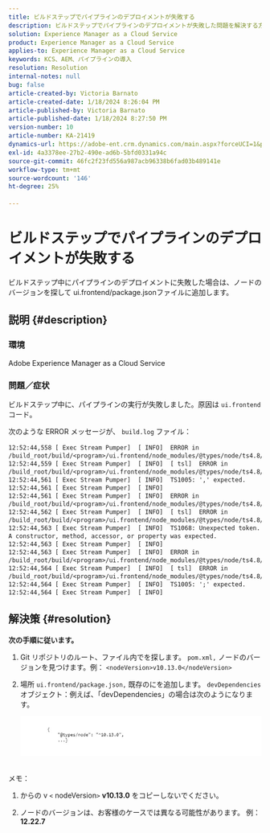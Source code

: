 ```yaml
---
title: ビルドステップでパイプラインのデプロイメントが失敗する
description: ビルドステップでパイプラインのデプロイメントが失敗した問題を解決する方法を説明します。
solution: Experience Manager as a Cloud Service
product: Experience Manager as a Cloud Service
applies-to: Experience Manager as a Cloud Service
keywords: KCS、AEM、パイプラインの導入
resolution: Resolution
internal-notes: null
bug: false
article-created-by: Victoria Barnato
article-created-date: 1/18/2024 8:26:04 PM
article-published-by: Victoria Barnato
article-published-date: 1/18/2024 8:27:50 PM
version-number: 10
article-number: KA-21419
dynamics-url: https://adobe-ent.crm.dynamics.com/main.aspx?forceUCI=1&pagetype=entityrecord&etn=knowledgearticle&id=15fe1acb-3fb6-ee11-a569-6045bd006b25
exl-id: 4a3378ee-27b2-490e-ad6b-5bfd0331a94c
source-git-commit: 46fc2f23fd556a987acb96338b6fad03b489141e
workflow-type: tm+mt
source-wordcount: '146'
ht-degree: 25%

---
```


# ビルドステップでパイプラインのデプロイメントが失敗する


ビルドステップ中にパイプラインのデプロイメントに失敗した場合は、ノードのバージョンを探して ui.frontend/package.jsonファイルに追加します。

## 説明 {#description}


### <b>環境</b>

Adobe Experience Manager as a Cloud Service



### <b>問題／症状</b>

ビルドステップ中に、パイプラインの実行が失敗しました。原因は `ui.frontend` コード。

次のような ERROR メッセージが、 `build.log` ファイル：




```
12:52:44,558 [ Exec Stream Pumper]  [ INFO]  ERROR in /build_root/build/<program>/ui.frontend/node_modules/@types/node/ts4.8/util.d.ts
12:52:44,559 [ Exec Stream Pumper]  [ INFO]  [ tsl]  ERROR in /build_root/build/<program>/ui.frontend/node_modules/@types/node/ts4.8/util.d.ts(1485,42)
12:52:44,561 [ Exec Stream Pumper]  [ INFO]  TS1005: ',' expected.
12:52:44,561 [ Exec Stream Pumper]  [ INFO] 
12:52:44,561 [ Exec Stream Pumper]  [ INFO]  ERROR in /build_root/build/<program>/ui.frontend/node_modules/@types/node/ts4.8/util.d.ts
12:52:44,562 [ Exec Stream Pumper]  [ INFO]  [ tsl]  ERROR in /build_root/build/<program>/ui.frontend/node_modules/@types/node/ts4.8/util.d.ts(1485,44)
12:52:44,563 [ Exec Stream Pumper]  [ INFO]  TS1068: Unexpected token. A constructor, method, accessor, or property was expected.
12:52:44,563 [ Exec Stream Pumper]  [ INFO] 
12:52:44,563 [ Exec Stream Pumper]  [ INFO]  ERROR in /build_root/build/<program>/ui.frontend/node_modules/@types/node/ts4.8/util.d.ts
12:52:44,564 [ Exec Stream Pumper]  [ INFO]  [ tsl]  ERROR in /build_root/build/<program>/ui.frontend/node_modules/@types/node/ts4.8/util.d.ts(1485,57)
12:52:44,564 [ Exec Stream Pumper]  [ INFO]  TS1005: ';' expected.
12:52:44,564 [ Exec Stream Pumper]  [ INFO]
```



## 解決策 {#resolution}

<b>次の手順に従います。</b>
1. Git リポジトリのルート、ファイル内でを探します。 `pom.xml,` ノードのバージョンを見つけます。例： `<nodeVersion>v10.13.0</nodeVersion>`


2. 場所 `ui.frontend/package.json,` 既存のにを追加します。 `devDependencies` オブジェクト：例えば、「devDependencies」の場合は次のようになります。

   ![](assets/007186ff-51eb-ed11-a7c6-6045bd006e5a.png)



<br>メモ：<br>


1. からの v `<` nodeVersion`>` <b>v10.13.0</b> をコピーしないでください。


2. ノードのバージョンは、お客様のケースでは異なる可能性があります。 例： <b>12.22.7</b>
